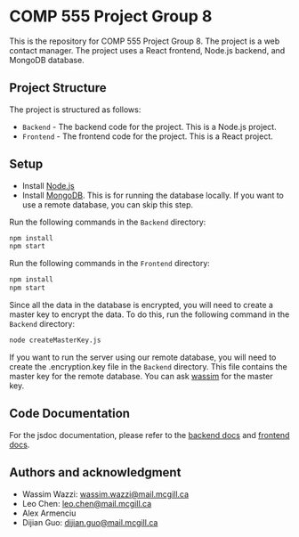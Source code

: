 # COMP 555 Project Group 8

This is the repository for COMP 555 Project Group 8. The project is a web contact manager. The project uses a React frontend, Node.js backend, and MongoDB database.

## Project Structure

The project is structured as follows:

- `Backend` - The backend code for the project. This is a Node.js project.
- `Frontend` - The frontend code for the project. This is a React project.

## Setup

* Install [Node.js](https://nodejs.org/en/download/)
* Install [MongoDB](https://docs.mongodb.com/manual/installation/). This is for running the database locally. If you want to use a remote database, you can skip this step.

Run the following commands in the `Backend` directory:
```bash
npm install
npm start
```

Run the following commands in the `Frontend` directory:
```bash
npm install
npm start
```

Since all the data in the database is encrypted, you will need to create a master key to encrypt the data. To do this, run the following command in the `Backend` directory:
```bash
node createMasterKey.js
```

If you want to run the server using our remote database, you will need to create the .encryption.key file in the `Backend` directory. This file contains the master key for the remote database. You can ask [wassim](#authors-and-acknowledgment) for the master key.

## Code Documentation
For the jsdoc documentation, please refer to the [backend docs](Backend/doc/index.html) and [frontend docs](Frontend/doc/index.html).

## Authors and acknowledgment
* Wassim Wazzi: wassim.wazzi@mail.mcgill.ca
* Leo Chen: leo.chen@mail.mcgill.ca
* Alex Armenciu
* Dijian Guo: dijian.guo@mail.mcgill.ca
